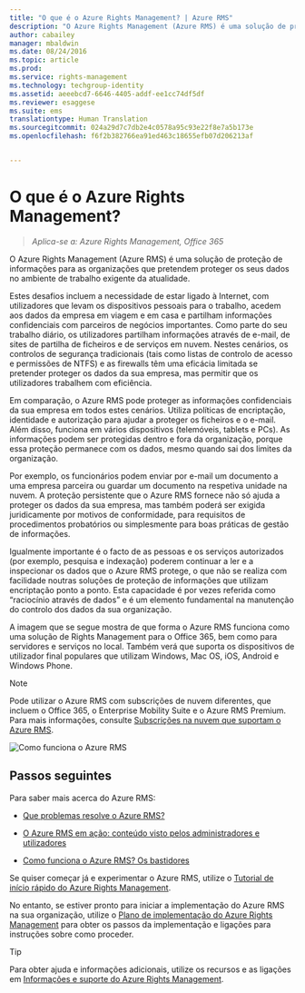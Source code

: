 ```yaml
---
title: "O que é o Azure Rights Management? | Azure RMS"
description: "O Azure Rights Management (Azure RMS) é uma solução de proteção de informações para as organizações que pretendem proteger os seus dados no ambiente de trabalho exigente da atualidade."
author: cabailey
manager: mbaldwin
ms.date: 08/24/2016
ms.topic: article
ms.prod: 
ms.service: rights-management
ms.technology: techgroup-identity
ms.assetid: aeeebcd7-6646-4405-addf-ee1cc74df5df
ms.reviewer: esaggese
ms.suite: ems
translationtype: Human Translation
ms.sourcegitcommit: 024a29d7c7db2e4c0578a95c93e22f8e7a5b173e
ms.openlocfilehash: f6f2b382766ea91ed463c18655efb07d206213af


---
```


# O que é o Azure Rights Management?

>*Aplica-se a: Azure Rights Management, Office 365*


O Azure Rights Management (Azure RMS) é uma solução de proteção de informações para as organizações que pretendem proteger os seus dados no ambiente de trabalho exigente da atualidade.

Estes desafios incluem a necessidade de estar ligado à Internet, com utilizadores que levam os dispositivos pessoais para o trabalho, acedem aos dados da empresa em viagem e em casa e partilham informações confidenciais com parceiros de negócios importantes. Como parte do seu trabalho diário, os utilizadores partilham informações através de e-mail, de sites de partilha de ficheiros e de serviços em nuvem. Nestes cenários, os controlos de segurança tradicionais (tais como listas de controlo de acesso e permissões de NTFS) e as firewalls têm uma eficácia limitada se pretender proteger os dados da sua empresa, mas permitir que os utilizadores trabalhem com eficiência.

Em comparação, o Azure RMS pode proteger as informações confidenciais da sua empresa em todos estes cenários. Utiliza políticas de encriptação, identidade e autorização para ajudar a proteger os ficheiros e o e-mail. Além disso, funciona em vários dispositivos (telemóveis, tablets e PCs). As informações podem ser protegidas dentro e fora da organização, porque essa proteção permanece com os dados, mesmo quando sai dos limites da organização.

Por exemplo, os funcionários podem enviar por e-mail um documento a uma empresa parceira ou guardar um documento na respetiva unidade na nuvem. A proteção persistente que o Azure RMS fornece não só ajuda a proteger os dados da sua empresa, mas também poderá ser exigida juridicamente por motivos de conformidade, para requisitos de procedimentos probatórios ou simplesmente para boas práticas de gestão de informações.

Igualmente importante é o facto de as pessoas e os serviços autorizados (por exemplo, pesquisa e indexação) poderem continuar a ler e a inspecionar os dados que o Azure RMS protege, o que não se realiza com facilidade noutras soluções de proteção de informações que utilizam encriptação ponto a ponto. Esta capacidade é por vezes referida como “raciocínio através de dados” e é um elemento fundamental na manutenção do controlo dos dados da sua organização.

A imagem que se segue mostra de que forma o Azure RMS funciona como uma solução de Rights Management para o Office 365, bem como para servidores e serviços no local. Também verá que suporta os dispositivos de utilizador final populares que utilizam Windows, Mac OS, iOS, Android e Windows Phone.

> [!NOTE]
Pode utilizar o Azure RMS com subscrições de nuvem diferentes, que incluem o Office 365, o Enterprise Mobility Suite e o Azure RMS Premium. Para mais informações, consulte [Subscrições na nuvem que suportam o Azure RMS](../get-started/requirements-subscriptions.md).

![Como funciona o Azure RMS](../media/AzRMS_elements.png)

## Passos seguintes

Para saber mais acerca do Azure RMS:

-   [Que problemas resolve o Azure RMS?](azure-rms-problems-it-solves.md)

-   [O Azure RMS em ação: conteúdo visto pelos administradores e utilizadores](what-admins-users-see.md)

-   [Como funciona o Azure RMS? Os bastidores](how-does-it-work.md)



Se quiser começar já e experimentar o Azure RMS, utilize o [Tutorial de início rápido do Azure Rights Management](../get-started/quick-start-tutorial.md).

No entanto, se estiver pronto para iniciar a implementação do Azure RMS na sua organização, utilize o [Plano de implementação do Azure Rights Management](../plan-design/deployment-roadmap.md) para obter os passos da implementação e ligações para instruções sobre como proceder.

> [!TIP]
> Para obter ajuda e informações adicionais, utilize os recursos e as ligações em [Informações e suporte do Azure Rights Management](../get-started/information-support.md).



<!--HONumber=Aug16_HO4-->


